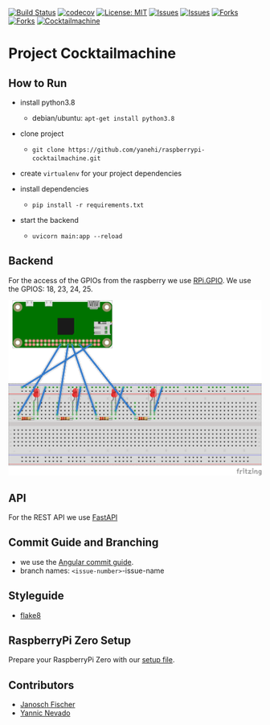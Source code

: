 [![Build Status](https://travis-ci.com/yanehi/raspberrypi-cocktailmachine.svg?branch=master)](https://travis-ci.org/yanehi/raspberrypi-cocktailmachine)
[![codecov](https://codecov.io/gh/yanehi/raspberrypi-cocktailmachine/branch/master/graph/badge.svg?token=7J43OC52VU)](https://codecov.io/gh/yanehi/raspberrypi-cocktailmachine)
[![License: MIT](https://img.shields.io/badge/License-MIT-yellow.svg)](https://opensource.org/licenses/MIT)
[![Issues](https://img.shields.io/github/issues/yanehi/raspberrypi-cocktailmachine)]()
[![Issues](https://img.shields.io/github/issues/yanehi/raspberrypi-cocktailmachine)]()
[![Forks](https://img.shields.io/github/forks/yanehi/raspberrypi-cocktailmachine)]()
[![Forks](https://img.shields.io/github/stars/yanehi/raspberrypi-cocktailmachine)]()
[![Cocktailmachine](https://img.shields.io/badge/cocktailmachine-mixing-blueviolet)]()

# Project Cocktailmachine

## How to Run

* install python3.8
    * debian/ubuntu: `apt-get install python3.8`

* clone project
    * `git clone https://github.com/yanehi/raspberrypi-cocktailmachine.git`

* create `virtualenv` for your project dependencies

* install dependencies

    * `pip install -r requirements.txt`

* start the backend
    * `uvicorn main:app --reload`

## Backend

For the access of the GPIOs from the raspberry we use [RPi.GPIO](https://pypi.org/project/RPi.GPIO/).
We use the GPIOS: 18, 23, 24, 25.

![Fritzing](cocktail_leds_bb.png)

## API

For the REST API we use [FastAPI](https://fastapi.tiangolo.com/)

## Commit Guide and Branching

* we use the [Angular commit guide](https://github.com/angular/angular/blob/master/CONTRIBUTING.md).
* branch names: `<issue-number>`-issue-name

## Styleguide
* [flake8](https://flake8.pycqa.org/en/latest/)

## RaspberryPi Zero Setup

Prepare your RaspberryPi Zero with our [setup file](./Setup_pi.md).

## Contributors

* [Janosch Fischer](https://github.com/janosch09)
* [Yannic Nevado](https://github.com/yanehi)



